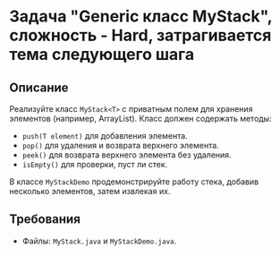 # Задача "Generic класс MyStack", сложность - Hard, затрагивается тема следующего шага

## Описание

Реализуйте класс `MyStack<T>` с приватным полем для хранения элементов (например, ArrayList<T>). Класс должен содержать
методы:

- `push(T element)` для добавления элемента.
- `pop()` для удаления и возврата верхнего элемента.
- `peek()` для возврата верхнего элемента без удаления.
- `isEmpty()` для проверки, пуст ли стек.

В классе `MyStackDemo` продемонстрируйте работу стека, добавив несколько элементов, затем извлекая их.

## Требования

- Файлы: `MyStack.java` и `MyStackDemo.java`.
